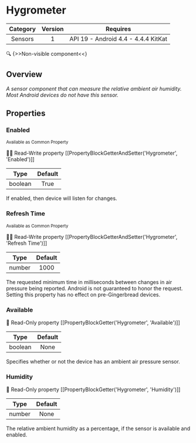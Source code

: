 # Hygrometer

| Category | Version | Requires |
|:--------:|:-------:|:--------:|
|Sensors|1|API 19 - Android 4.4 - 4.4.4 KitKat|

:mag: {>>Non-visible component<<}

## Overview

_A sensor component that can measure the relative ambient air humidity. Most Android devices do not have this sensor._

## Properties

### Enabled

<small>Available as Common Property</small>

:eyes::pencil: Read-Write property
[[PropertyBlockGetterAndSetter('Hygrometer', 'Enabled')]]

| Type | Default |
|:----:|:-------:|
|boolean|True|

If enabled, then device will listen for changes.

### Refresh Time

<small>Available as Common Property</small>

:eyes::pencil: Read-Write property
[[PropertyBlockGetterAndSetter('Hygrometer', 'Refresh Time')]]

| Type | Default |
|:----:|:-------:|
|number|1000|

The requested minimum time in milliseconds between changes in air pressure being reported. Android is not guaranteed to honor the request. Setting this property has no effect on pre-Gingerbread devices.

### Available



:eyes: Read-Only property
[[PropertyBlockGetter('Hygrometer', 'Available')]]

| Type | Default |
|:----:|:-------:|
|boolean|None|

Specifies whether or not the device has an ambient air pressure sensor.

### Humidity



:eyes: Read-Only property
[[PropertyBlockGetter('Hygrometer', 'Humidity')]]

| Type | Default |
|:----:|:-------:|
|number|None|

The relative ambient humidity as a percentage, if the sensor is available and enabled.